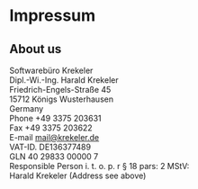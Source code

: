 # Impressum
About us
----------------------
Softwarebüro Krekeler<br>
Dipl.-Wi.-Ing. Harald Krekeler<br>
Friedrich-Engels-Straße 45<br>
15712 Königs Wusterhausen<br>
Germany<br>
Phone +49 3375 203631<br>
Fax +49 3375 203622<br>
E-mail mail@krekeler.de<br>
VAT-ID. DE136377489<br>
GLN 40 29833 00000 7<br>
Responsible Person i. t. o. p. r § 18 pars: 2 MStV:<br>
Harald Krekeler (Address see above)
